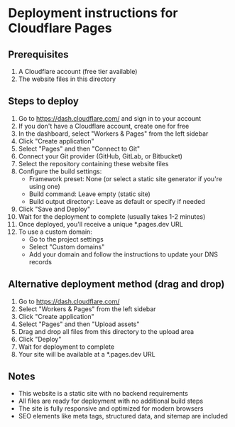 # Deployment instructions for Cloudflare Pages

## Prerequisites
1. A Cloudflare account (free tier available)
2. The website files in this directory

## Steps to deploy

1. Go to https://dash.cloudflare.com/ and sign in to your account
2. If you don't have a Cloudflare account, create one for free
3. In the dashboard, select "Workers & Pages" from the left sidebar
4. Click "Create application"
5. Select "Pages" and then "Connect to Git"
6. Connect your Git provider (GitHub, GitLab, or Bitbucket)
7. Select the repository containing these website files
8. Configure the build settings:
   - Framework preset: None (or select a static site generator if you're using one)
   - Build command: Leave empty (static site)
   - Build output directory: Leave as default or specify if needed
9. Click "Save and Deploy"
10. Wait for the deployment to complete (usually takes 1-2 minutes)
11. Once deployed, you'll receive a unique *.pages.dev URL
12. To use a custom domain:
    - Go to the project settings
    - Select "Custom domains"
    - Add your domain and follow the instructions to update your DNS records

## Alternative deployment method (drag and drop)

1. Go to https://dash.cloudflare.com/
2. Select "Workers & Pages" from the left sidebar
3. Click "Create application"
4. Select "Pages" and then "Upload assets"
5. Drag and drop all files from this directory to the upload area
6. Click "Deploy"
7. Wait for deployment to complete
8. Your site will be available at a *.pages.dev URL

## Notes
- This website is a static site with no backend requirements
- All files are ready for deployment with no additional build steps
- The site is fully responsive and optimized for modern browsers
- SEO elements like meta tags, structured data, and sitemap are included